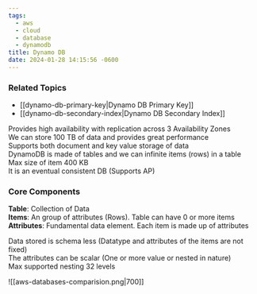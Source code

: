 ```yaml
---
tags:
  - aws
  - cloud
  - database
  - dynamodb
title: Dynamo DB
date: 2024-01-28 14:15:56 -0600
---
```


### Related Topics

* [[dynamo-db-primary-key|Dynamo DB Primary Key]]
* [[dynamo-db-secondary-index|Dynamo DB Secondary Index]]

Provides high availability with replication across 3 Availability Zones  
We can store 100 TB of data and provides great performance  
Supports both document and key value storage of data  
DynamoDB is made of tables and we can infinite items (rows) in a table  
Max size of item 400 KB  
It is an eventual consistent DB (Supports AP)

### Core Components

**Table**: Collection of Data  
**Items**: An group of attributes (Rows). Table can have 0 or more items  
**Attributes**: Fundamental data element. Each item is made up of attributes

Data stored is schema less (Datatype and attributes of the items are not fixed)  
The attributes can be scalar (One or more value or nested in nature)  
Max supported nesting 32 levels

![[aws-databases-comparision.png|700]]
